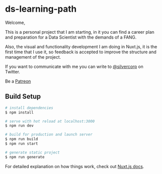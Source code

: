 # ds-learning-path

Welcome,

This is a personal project that I am starting, in it you can find a career plan and preparation for a Data Scientist with the demands of a FANG.

Also, the visual and functionality development I am doing in Nuxt.js, it is the first time that I use it, so feedback is accepted to improve the structure and management of the project.

If you want to communicate with me you can write to [@silvercorp](https://www.twitter.com/silvercorp) on Twitter.

Be a [Patreon](https://www.patreon.com/yesidays)

## Build Setup

```bash
# install dependencies
$ npm install

# serve with hot reload at localhost:3000
$ npm run dev

# build for production and launch server
$ npm run build
$ npm run start

# generate static project
$ npm run generate
```

For detailed explanation on how things work, check out [Nuxt.js docs](https://nuxtjs.org).
